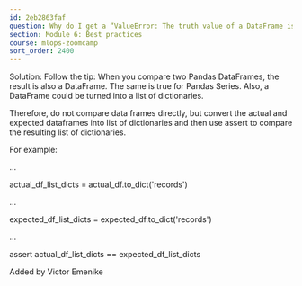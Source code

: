 ```yaml
---
id: 2eb2863faf
question: Why do I get a “ValueError: The truth value of a DataFrame is ambiguous. Use a.empty, a.bool(), a.item(), a.any() or a.all()” error when doing unit test that involves comparing two data frames?
section: Module 6: Best practices
course: mlops-zoomcamp
sort_order: 2400
---
```


Solution: Follow the tip: When you compare two Pandas DataFrames, the result is also a DataFrame. The same is true for Pandas Series. Also, a DataFrame could be turned into a list of dictionaries.

Therefore, do not compare data frames directly, but convert the actual and expected dataframes into list of dictionaries and then use assert to compare the resulting list of dictionaries.

For example:

…

actual_df_list_dicts = actual_df.to_dict('records')

…

expected_df_list_dicts = expected_df.to_dict('records')

…

assert actual_df_list_dicts == expected_df_list_dicts

Added by Victor Emenike

